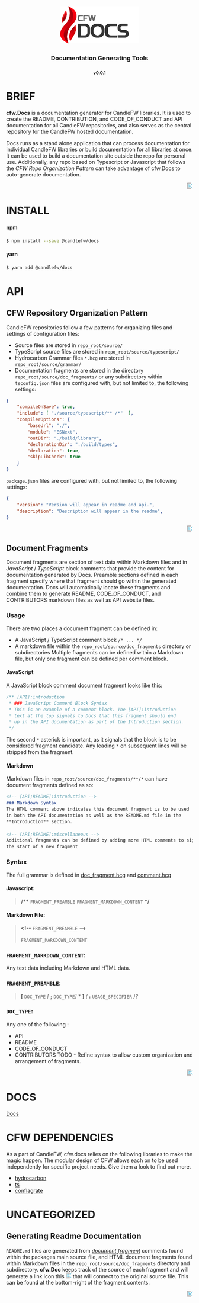 
<!-- this is a generated document - DO NOT EDIT THIS DOCUMENT - Refer to https://github.com/candlefw/doc/source/doc_fragments/generating_readmes.md -->
<h1 align=center>
    <img alt="cfw.docs" height="100" src="source/brand/logo.svg"/>
</h1>

<h3 align=center>Documentation Generating Tools</h3>

<p align=center> <sub><b>v0.0.1</b></sub> </p>

# BRIEF


<!-- origin="file:///./source/typescript/cli.ts#L1-L13" -->


 **cfw.Docs** is a documentation generator for CandleFW libraries. It is used to
 create the README, CONTRIBUTION, and CODE_OF_CONDUCT and API documentation for
 all CandleFW repositories, and also serves as the central repository for the
 CandleFW hosted documentation.

 Docs runs as a stand alone application that can process documentation for individual
 CandleFW libraries or build documentation for all libraries at once. It can be used
 to build a documentation site outside the repo for personal use. Additionally, any
 repo based on Typescript or Javascript that follows the *CFW Repo Organization Pattern*
 can take advantage of cfw.Docs to auto-generate documentation.

<div align="right"><a href="./source/typescript/cli.ts#L1-L13"><img src="source/brand/go_to_source.svg" height="16" alt="src"></a></div>

# INSTALL

#### npm
```bash
$ npm install --save @candlefw/docs
```
#### yarn
```bash
$ yarn add @candlefw/docs
```

# API


<!-- origin="file:///./source/doc_fragments/cfw_repo_orginization_pattern.md#L1-L18" -->

## CFW Repository Organization Pattern
CandleFW repositories follow a few patterns for organizing files and settings of configuration files:
- Source files are stored in ```repo_root/source/```
- TypeScript source files are stored in ```repo_root/source/typescript/```
- Hydrocarbon Grammar files ```*.hcg``` are stored in ```repo_root/source/grammar/```
- Documentation fragments are stored in the directory ```repo_root/source/doc_fragments/``` or any
subdirectory within
`tsconfig.json` files are configured with, but not limited to, the following settings:
```json
{
    "compileOnSave": true,
    "include": [ "./source/typescript/** /*"  ],
    "compilerOptions": {
        "baseUrl": "./",
        "module": "ESNext",
        "outDir": "./build/library",
        "declarationDir": "./build/types",
        "declaration": true,
        "skipLibCheck": true
    }
}
```
`package.json` files are configured with, but not limited to, the following settings:
```json
{
    "version": "Version will appear in readme and api.",
    "description": "Description will appear in the readme",
}
```

<div align="right"><a href="./source/doc_fragments/cfw_repo_orginization_pattern.md#L1-L18"><img src="source/brand/go_to_source.svg" height="16" alt="src"></a></div>


<!-- origin="file:///./source/doc_fragments/document_fragments.md#L1-L55" -->

## Document Fragments
Document fragments are section of text data within Markdown files and in *JavaScript* / *TypeScript* block comments that provide the content for documentation generated by Docs.
Preamble sections defined in each fragment specify where that fragment should go within the generated documentation. Docs will automatically locate these fragments and combine them to generate README, CODE_OF_CONDUCT, and CONTRIBUTORS markdown files as well as API website files.
### Usage
There are two places a document fragment can be defined in:
- A JavaScript / TypeScript comment block `/* ... */`
- A markdown file within the `repo_root/source/doc_fragments` directory or subdirectories
Multiple fragments can be defined within a Markdown file, but only one fragment can be defined per comment block.
#### JavaScript
A JavaScript block comment document fragment looks like this:
```js
/** [API]:introduction
 * ### JavaScript Comment Block Syntax
 * This is an example of a comment block. The [API]:introduction 
 * text at the top signals to Docs that this fragment should end 
 * up in the API documentation as part of the Introduction section.
 */

```
The second `*` asterick is important, as it signals that the block is to be
considered fragment candidate. Any leading `*` on subsequent lines will be
stripped from the fragment.
#### Markdown
Markdown files in `repo_root/source/doc_fragments/**/*` can have document fragments defined as so:
```markdown
<!-- [API;README]:introduction -->
### Markdown Syntax
The HTML comment above indicates this document fragment is to be used
in both the API documentation as well as the README.md file in the 
**Introduction** section. 

<!-- [API;README]:miscellaneous -->
Additional fragments can be defined by adding more HTML comments to signal
the start of a new fragment
```
### Syntax
The full grammar is defined in [doc_fragment.hcg](source/grammar/doc_fragment.hcg) and [comment.hcg](source/grammar/comment.hcg)
#### Javascript:
>**/\*\*** `FRAGMENT_PREAMBLE` `FRAGMENT_MARKDOWN_CONTENT` **\*/**
#### Markdown File:
>**<\!--** `FRAGMENT_PREAMBLE` **-->**
>
>`FRAGMENT_MARKDOWN_CONTENT`
### `FRAGMENT_MARKDOWN_CONTENT`:
Any text data including Markdown and HTML data.
### `FRAGMENT_PREAMBLE`:
>  **[** `DOC_TYPE` *[* **;** `DOC_TYPE`*]* * **]** *(* **:** `USAGE_SPECIFIER` *)?*
### `DOC_TYPE`:
Any one of the following :
- API
- README
- CODE_OF_CONDUCT
- CONTRIBUTORS
TODO - Refine syntax to allow custom organization and arrangement of fragments.

<div align="right"><a href="./source/doc_fragments/document_fragments.md#L1-L55"><img src="source/brand/go_to_source.svg" height="16" alt="src"></a></div>

# DOCS
[Docs](https://cfw.acweathersby.com/docs)

# CFW DEPENDENCIES

As a part of CandleFW, cfw.docs relies on the following libraries to make the magic happen. 
The modular design of CFW allows each on to be used independently for specific project needs. 
Give them a look to find out more. 

- [hydrocarbon](https://github.com/candlefw/hydrocarbon)
- [ts](https://github.com/candlefw/ts)
- [conflagrate](https://github.com/candlefw/conflagrate)

# UNCATEGORIZED


<!-- origin="file:///./source/doc_fragments/generating_readmes.md#L1-L13" -->

## Generating Readme Documentation
`README.md` files are generated from [*document fragment*](#document_fragment) comments
found within the packages main source file, and HTML document fragments found within
Markdown files in the `repo_root/source/doc_fragments`  directory and subdirectory.
**cfw.Doc** keeps track of the source of each fragment and will generate a link icon this
<img src="source/brand/go_to_source.svg" height="15" alt="go_to_fragment_source_icon">
that will connect to the original source file. This can be found at the bottom-right of
the fragment contents.

<div align="right"><a href="./source/doc_fragments/generating_readmes.md#L1-L13"><img src="source/brand/go_to_source.svg" height="16" alt="src"></a></div>